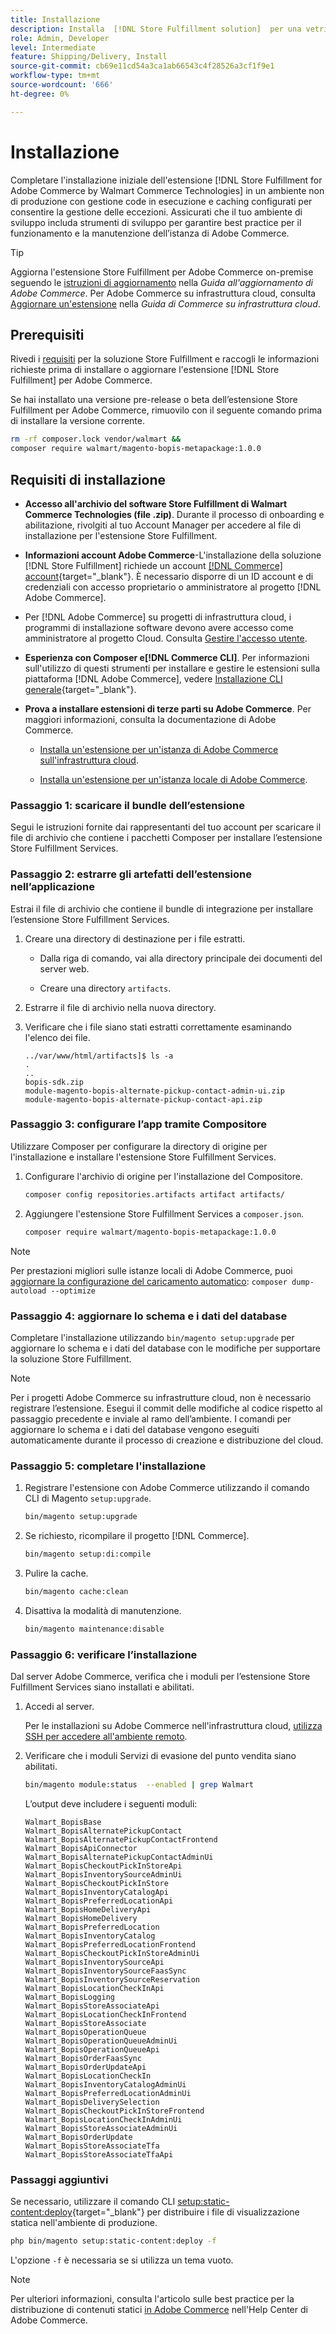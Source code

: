 ```yaml
---
title: Installazione
description: Installa  [!DNL Store Fulfillment solution]  per una vetrina Adobe Commerce utilizzando Composer for PHP.
role: Admin, Developer
level: Intermediate
feature: Shipping/Delivery, Install
source-git-commit: cb69e11cd54a3ca1ab66543c4f28526a3cf1f9e1
workflow-type: tm+mt
source-wordcount: '666'
ht-degree: 0%

---
```



# Installazione

Completare l&#39;installazione iniziale dell&#39;estensione [!DNL Store Fulfillment for Adobe Commerce by Walmart Commerce Technologies] in un ambiente non di produzione con gestione code in esecuzione e caching configurati per consentire la gestione delle eccezioni. Assicurati che il tuo ambiente di sviluppo includa strumenti di sviluppo per garantire best practice per il funzionamento e la manutenzione dell’istanza di Adobe Commerce.

>[!TIP]
>
>Aggiorna l&#39;estensione Store Fulfillment per Adobe Commerce on-premise seguendo le [istruzioni di aggiornamento](https://experienceleague.adobe.com/docs/commerce-operations/upgrade-guide/modules/upgrade.html) nella _Guida all&#39;aggiornamento di Adobe Commerce_. Per Adobe Commerce su infrastruttura cloud, consulta [Aggiornare un&#39;estensione](https://experienceleague.adobe.com/docs/commerce-cloud-service/user-guide/configure-store/extensions.html#upgrade-an-extension) nella *Guida di Commerce su infrastruttura cloud*.

## Prerequisiti

Rivedi i [requisiti](solution-requirements.md) per la soluzione Store Fulfillment e raccogli le informazioni richieste prima di installare o aggiornare l&#39;estensione [!DNL Store Fulfillment] per Adobe Commerce.

Se hai installato una versione pre-release o beta dell’estensione Store Fulfillment per Adobe Commerce, rimuovilo con il seguente comando prima di installare la versione corrente.

```bash
rm -rf composer.lock vendor/walmart &&
composer require walmart/magento-bopis-metapackage:1.0.0
```

## Requisiti di installazione

- **Accesso all&#39;archivio del software Store Fulfillment di Walmart Commerce Technologies (file .zip)**. Durante il processo di onboarding e abilitazione, rivolgiti al tuo Account Manager per accedere al file di installazione per l&#39;estensione Store Fulfillment.

- **Informazioni account Adobe Commerce**-L&#39;installazione della soluzione [!DNL Store Fulfillment] richiede un account [[!DNL Commerce] account](https://experienceleague.adobe.com/en/docs/commerce-admin/start/commerce-account/commerce-account-create){target="_blank"}. È necessario disporre di un ID account e di credenziali con accesso proprietario o amministratore al progetto [!DNL Adobe Commerce].

- Per [!DNL Adobe Commerce] su progetti di infrastruttura cloud, i programmi di installazione software devono avere accesso come amministratore al progetto Cloud. Consulta [Gestire l&#39;accesso utente](https://experienceleague.adobe.com/en/docs/commerce-cloud-service/user-guide/project/user-access).

- **Esperienza con Composer e[!DNL Commerce CLI]**. Per informazioni sull&#39;utilizzo di questi strumenti per installare e gestire le estensioni sulla piattaforma [!DNL Adobe Commerce], vedere [Installazione CLI generale](https://experienceleague.adobe.com/en/docs/commerce-operations/installation-guide/tutorials/extensions){target="_blank"}.

- **Prova a installare estensioni di terze parti su Adobe Commerce**. Per maggiori informazioni, consulta la documentazione di Adobe Commerce.

   - [Installa un&#39;estensione per un&#39;istanza di Adobe Commerce sull&#39;infrastruttura cloud](https://experienceleague.adobe.com/en/docs/commerce-cloud-service/user-guide/configure-store/extensions#install-an-extension).

   - [Installa un&#39;estensione per un&#39;istanza locale di Adobe Commerce](https://experienceleague.adobe.com/en/docs/commerce-operations/installation-guide/tutorials/extensions).

### Passaggio 1: scaricare il bundle dell’estensione

Segui le istruzioni fornite dai rappresentanti del tuo account per scaricare il file di archivio che contiene i pacchetti Composer per installare l’estensione Store Fulfillment Services.

### Passaggio 2: estrarre gli artefatti dell’estensione nell’applicazione

Estrai il file di archivio che contiene il bundle di integrazione per installare l’estensione Store Fulfillment Services.

1. Creare una directory di destinazione per i file estratti.

   - Dalla riga di comando, vai alla directory principale dei documenti del server web.

   - Creare una directory `artifacts`.

1. Estrarre il file di archivio nella nuova directory.

1. Verificare che i file siano stati estratti correttamente esaminando l&#39;elenco dei file.

   ```
   ../var/www/html/artifacts]$ ls -a
   .
   ..
   bopis-sdk.zip
   module-magento-bopis-alternate-pickup-contact-admin-ui.zip
   module-magento-bopis-alternate-pickup-contact-api.zip
   ```

### Passaggio 3: configurare l’app tramite Compositore

Utilizzare Composer per configurare la directory di origine per l&#39;installazione e installare l&#39;estensione Store Fulfillment Services.

1. Configurare l&#39;archivio di origine per l&#39;installazione del Compositore.

   ```bash
   composer config repositories.artifacts artifact artifacts/
   ```

1. Aggiungere l&#39;estensione Store Fulfillment Services a `composer.json`.

   ```bash
   composer require walmart/magento-bopis-metapackage:1.0.0
   ```

>[!NOTE]
>
>Per prestazioni migliori sulle istanze locali di Adobe Commerce, puoi [aggiornare la configurazione del caricamento automatico](https://experienceleague.adobe.com/docs/commerce-operations/performance-best-practices/deployment-flow.html#update-the-autoloader): `composer dump-autoload --optimize`

### Passaggio 4: aggiornare lo schema e i dati del database

Completare l&#39;installazione utilizzando `bin/magento setup:upgrade` per aggiornare lo schema e i dati del database con le modifiche per supportare la soluzione Store Fulfillment.

>[!NOTE]
>
>Per i progetti Adobe Commerce su infrastrutture cloud, non è necessario registrare l’estensione. Esegui il commit delle modifiche al codice rispetto al passaggio precedente e inviale al ramo dell’ambiente. I comandi per aggiornare lo schema e i dati del database vengono eseguiti automaticamente durante il processo di creazione e distribuzione del cloud.

### Passaggio 5: completare l&#39;installazione

1. Registrare l&#39;estensione con Adobe Commerce utilizzando il comando CLI di Magento `setup:upgrade`.

   ```bash
   bin/magento setup:upgrade
   ```

1. Se richiesto, ricompilare il progetto [!DNL Commerce].

   ```bash
   bin/magento setup:di:compile
   ```

1. Pulire la cache.

   ```bash
   bin/magento cache:clean
   ```

1. Disattiva la modalità di manutenzione.

   ```bash
   bin/magento maintenance:disable
   ```

### Passaggio 6: verificare l’installazione

Dal server Adobe Commerce, verifica che i moduli per l’estensione Store Fulfillment Services siano installati e abilitati.

1. Accedi al server.

   Per le installazioni su Adobe Commerce nell&#39;infrastruttura cloud, [utilizza SSH per accedere all&#39;ambiente remoto](https://experienceleague.adobe.com/en/docs/commerce-cloud-service/user-guide/develop/secure-connections#ssh).

1. Verificare che i moduli Servizi di evasione del punto vendita siano abilitati.

   ```bash
   bin/magento module:status  --enabled | grep Walmart
   ```

   L’output deve includere i seguenti moduli:

   ```
   Walmart_BopisBase
   Walmart_BopisAlternatePickupContact
   Walmart_BopisAlternatePickupContactFrontend
   Walmart_BopisApiConnector
   Walmart_BopisAlternatePickupContactAdminUi
   Walmart_BopisCheckoutPickInStoreApi
   Walmart_BopisInventorySourceAdminUi
   Walmart_BopisCheckoutPickInStore
   Walmart_BopisInventoryCatalogApi
   Walmart_BopisPreferredLocationApi
   Walmart_BopisHomeDeliveryApi
   Walmart_BopisHomeDelivery
   Walmart_BopisPreferredLocation
   Walmart_BopisInventoryCatalog
   Walmart_BopisPreferredLocationFrontend
   Walmart_BopisCheckoutPickInStoreAdminUi
   Walmart_BopisInventorySourceApi
   Walmart_BopisInventorySourceFaasSync
   Walmart_BopisInventorySourceReservation
   Walmart_BopisLocationCheckInApi
   Walmart_BopisLogging
   Walmart_BopisStoreAssociateApi
   Walmart_BopisLocationCheckInFrontend
   Walmart_BopisStoreAssociate
   Walmart_BopisOperationQueue
   Walmart_BopisOperationQueueAdminUi
   Walmart_BopisOperationQueueApi
   Walmart_BopisOrderFaasSync
   Walmart_BopisOrderUpdateApi
   Walmart_BopisLocationCheckIn
   Walmart_BopisInventoryCatalogAdminUi
   Walmart_BopisPreferredLocationAdminUi
   Walmart_BopisDeliverySelection
   Walmart_BopisCheckoutPickInStoreFrontend
   Walmart_BopisLocationCheckInAdminUi
   Walmart_BopisStoreAssociateAdminUi
   Walmart_BopisOrderUpdate
   Walmart_BopisStoreAssociateTfa
   Walmart_BopisStoreAssociateTfaApi
   ```

### Passaggi aggiuntivi

Se necessario, utilizzare il comando CLI [setup:static-content:deploy](https://experienceleague.adobe.com/en/docs/commerce-operations/tools/cli-reference/commerce-on-premises){target="_blank"} per distribuire i file di visualizzazione statica nell&#39;ambiente di produzione.

```bash
php bin/magento setup:static-content:deploy -f
```

L&#39;opzione `-f` è necessaria se si utilizza un tema vuoto.

>[!NOTE]
>
>Per ulteriori informazioni, consulta l&#39;articolo sulle best practice per la distribuzione di contenuti statici [in Adobe Commerce](https://experienceleague.adobe.com/docs/commerce-operations/implementation-playbook/best-practices/development/static-content-deployment.html) nell&#39;Help Center di Adobe Commerce.


